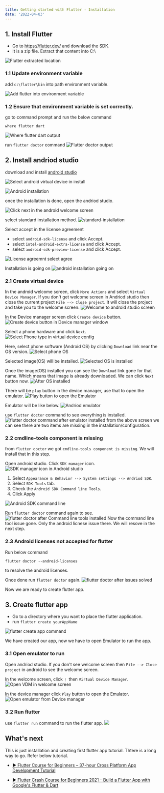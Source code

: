 ```yaml
---
title: Getting started with Flutter - Installation
date: '2022-04-03'
---
```


## 1. Install Flutter

* Go to https://flutter.dev/ and download the SDK. 
* It is a zip file. Extract that content into C:\

![Flutter extracted location](flutterExtractedLocation.png)

### 1.1 Update environment variable
add `c:\flutter\bin` into path environment variable.

![Add flutter into environment variable](add-into-env-variable.png)

### 1.2 Ensure that environment variable is set correctly.
go to command prompt and run the below command

```
where flutter dart
```
![Where flutter dart output](where-flutter-dart-output.png)

run `flutter doctor` command
![Flutter doctor output](flutter-doctor-output.png)

## 2. Install andriod studio

download and install [android studio](https://developer.android.com/studio)

![Select android virtual device in install](andriod-install-select-virtual-dev.png)

![Android installation](andriod-installation.png)

once the installation is done, open the andriod studio.

![Click next in the android welcome screen](click-next-in-android-welcome.png)

select standard installation method.
![standard-installation](standard-installation.png)

Select accept in the license agreement
* select `android-sdk-license` and click Accept.
* select `intel-android-extra-license` and click Accept.
* select `android-sdk-preview-license` and click Accept.

![License agreemnt select agree](select-agree.png)

Installation is going on
![android installation going on](installation-is-going.png)

### 2.1 Create virtual device

In the android welcome screen, click `More Actions` and select `Virtual Device Manager`.
If you don't get welcome screen in Andriod studio then close the current project `File --> Close project`. It will close the project and take you to the welcome screen.
![Welcome to android studio screen](open-create-virtual-device.png)

In the Device manager screen click `Create device` button.
![Create device button in Device manager window](click-create-device.png)

Select a phone hardware and click `Next`.
![Select Phone type in virtual device config](select-phone.png)

Here, select phone software (Android OS) by clicking `Download` link near the OS version.
![Select phone OS](select-image-and-download.png)

Selected image(OS) will be installed.
![Selected OS is installed](selected-image-installing.png)

Once the image(OS) installed you can see the `Download` link gone for that name. Which means that image is already downloaded. We can click `Next` button now.
![After OS installed](after-image-installed-click-next.png)

There will be `play` button in the device manager, use that to open the emulator.
![Play button to open the Emulator](select-device-and-run.png)

Emulator will be like below.
![Andriod emulator](android-emu-running.png)

use `flutter doctor` command to see everything is installed.
![flutter doctor command after emulator installed](run-flutter-doctor-after-emu-installed.png)
from the above screen we can see there are two items are missing in the installation/configuration.

### 2.2 cmdline-tools component is missing
from `flutter doctor` we got `cmdline-tools component is missing`. We will install that in this step.

Open android studio. Click `SDK manager` icon.
![SDK manager icon in Android studio](sdk-manager-icon.png)

1. Select `Appearance & Behavior --> System settings --> Andriod SDK`.
2. Select `SDK Tools` tab.
3. Check the `Android SDK Command line Tools`.
4. Click Apply

![Android SDK command line](sdk-command-line-install.png)

Run `flutter doctor` command again to see.
![flutter doctor after Command line tools installed](flutter-doctor-after-command-line-installed.png)
Now the command line tool issue gone. Only the android licnese issue there. We will resove in the next step.

### 2.3 Android licenses not accepted for flutter
Run below command
```
flutter doctor --android-licenses
```
to resolve the android licenses.

Once done run `flutter doctor` again.
![flutter doctor after issues solved](flutter-doctor-after-full.png)

Now we are ready to create flutter app.

## 3. Create flutter app

* Go to a directory where you want to place the flutter application.
* run `flutter create yourAppName`

![flutter create app command](flutter-create-cmd.png)

We have created our app, now we have to open Emulator to run the app.

### 3.1 Open emulator to run
Open andriod studio. If you don't see welcome screen then `File --> Close project` in android to see the welcome screen.

In the welcome screen, click `⋮` then `Virtual Device Manager`.
![Open VDM in welcome screen](open-emulator-to-run.png)

In the device manager click `Play` button to open the Emulator.
![Open emulator from Device manager](start-virtual-device.png)

### 3.2 Run flutter

use `flutter run` command to run the flutter app.
![](running-flutter.png)

## What's next
This is just installation and creating first flutter app tutorial. Thtere is a long way to go. Refer below tutorial.

* [▶ Flutter Course for Beginners – 37-hour Cross Platform App Development Tutorial](https://www.youtube.com/watch?v=VPvVD8t02U8)

* [▶ Flutter Crash Course for Beginners 2021 - Build a Flutter App with Google's Flutter & Dart](https://www.youtube.com/watch?v=x0uinJvhNxI)